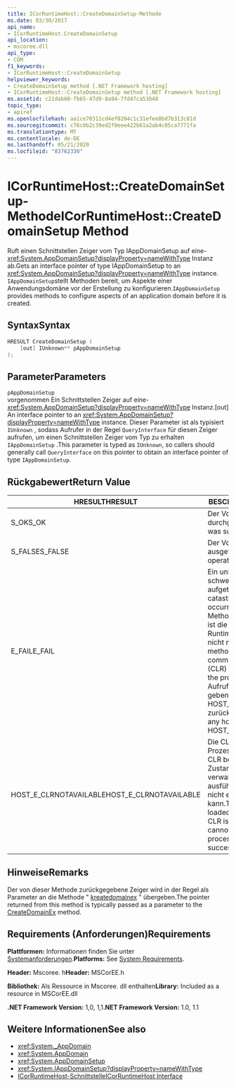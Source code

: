 ```yaml
---
title: ICorRuntimeHost::CreateDomainSetup-Methode
ms.date: 03/30/2017
api_name:
- ICorRuntimeHost.CreateDomainSetup
api_location:
- mscoree.dll
api_type:
- COM
f1_keywords:
- ICorRuntimeHost::CreateDomainSetup
helpviewer_keywords:
- CreateDomainSetup method [.NET Framework hosting]
- ICorRuntimeHost::CreateDomainSetup method [.NET Framework hosting]
ms.assetid: c21dab60-fb65-47d9-8a94-7fd47ca53b48
topic_type:
- apiref
ms.openlocfilehash: aa1ce70311cd4ef0204c1c31efee8bd7b313c81d
ms.sourcegitcommit: c76c8b2c39ed2f0eee422b61a2ab4c05ca7771fa
ms.translationtype: MT
ms.contentlocale: de-DE
ms.lasthandoff: 05/21/2020
ms.locfileid: "83762330"
---
```

# <a name="icorruntimehostcreatedomainsetup-method"></a><span data-ttu-id="dbbcd-102">ICorRuntimeHost::CreateDomainSetup-Methode</span><span class="sxs-lookup"><span data-stu-id="dbbcd-102">ICorRuntimeHost::CreateDomainSetup Method</span></span>
<span data-ttu-id="dbbcd-103">Ruft einen Schnittstellen Zeiger vom Typ IAppDomainSetup auf eine- <xref:System.AppDomainSetup?displayProperty=nameWithType> Instanz ab.</span><span class="sxs-lookup"><span data-stu-id="dbbcd-103">Gets an interface pointer of type IAppDomainSetup to an <xref:System.AppDomainSetup?displayProperty=nameWithType> instance.</span></span> <span data-ttu-id="dbbcd-104">`IAppDomainSetup`stellt Methoden bereit, um Aspekte einer Anwendungsdomäne vor der Erstellung zu konfigurieren.</span><span class="sxs-lookup"><span data-stu-id="dbbcd-104">`IAppDomainSetup` provides methods to configure aspects of an application domain before it is created.</span></span>  
  
## <a name="syntax"></a><span data-ttu-id="dbbcd-105">Syntax</span><span class="sxs-lookup"><span data-stu-id="dbbcd-105">Syntax</span></span>  
  
```cpp  
HRESULT CreateDomainSetup (  
    [out] IUnknown** pAppDomainSetup  
);  
```  
  
## <a name="parameters"></a><span data-ttu-id="dbbcd-106">Parameter</span><span class="sxs-lookup"><span data-stu-id="dbbcd-106">Parameters</span></span>  
 `pAppDomainSetup`  
 <span data-ttu-id="dbbcd-107">vorgenommen Ein Schnittstellen Zeiger auf eine- <xref:System.AppDomainSetup?displayProperty=nameWithType> Instanz.</span><span class="sxs-lookup"><span data-stu-id="dbbcd-107">[out] An interface pointer to an <xref:System.AppDomainSetup?displayProperty=nameWithType> instance.</span></span> <span data-ttu-id="dbbcd-108">Dieser Parameter ist als typisiert `IUnknown` , sodass Aufrufer in der Regel `QueryInterface` für diesen Zeiger aufrufen, um einen Schnittstellen Zeiger vom Typ zu erhalten `IAppDomainSetup` .</span><span class="sxs-lookup"><span data-stu-id="dbbcd-108">This parameter is typed as `IUnknown`, so callers should generally call `QueryInterface` on this pointer to obtain an interface pointer of type `IAppDomainSetup`.</span></span>  
  
## <a name="return-value"></a><span data-ttu-id="dbbcd-109">Rückgabewert</span><span class="sxs-lookup"><span data-stu-id="dbbcd-109">Return Value</span></span>  
  
|<span data-ttu-id="dbbcd-110">HRESULT</span><span class="sxs-lookup"><span data-stu-id="dbbcd-110">HRESULT</span></span>|<span data-ttu-id="dbbcd-111">BESCHREIBUNG</span><span class="sxs-lookup"><span data-stu-id="dbbcd-111">Description</span></span>|  
|-------------|-----------------|  
|<span data-ttu-id="dbbcd-112">S_OK</span><span class="sxs-lookup"><span data-stu-id="dbbcd-112">S_OK</span></span>|<span data-ttu-id="dbbcd-113">Der Vorgang wurde durchgeführt.</span><span class="sxs-lookup"><span data-stu-id="dbbcd-113">The operation was successful.</span></span>|  
|<span data-ttu-id="dbbcd-114">S_FALSE</span><span class="sxs-lookup"><span data-stu-id="dbbcd-114">S_FALSE</span></span>|<span data-ttu-id="dbbcd-115">Der Vorgang konnte nicht ausgeführt werden.</span><span class="sxs-lookup"><span data-stu-id="dbbcd-115">The operation failed to complete.</span></span>|  
|<span data-ttu-id="dbbcd-116">E_FAIL</span><span class="sxs-lookup"><span data-stu-id="dbbcd-116">E_FAIL</span></span>|<span data-ttu-id="dbbcd-117">Ein unbekannter, schwerwiegender Fehler ist aufgetreten.</span><span class="sxs-lookup"><span data-stu-id="dbbcd-117">An unknown, catastrophic failure occurred.</span></span> <span data-ttu-id="dbbcd-118">Wenn eine Methode E_FAIL zurückgibt, ist die Common Language Runtime (CLR) im Prozess nicht mehr verwendbar.</span><span class="sxs-lookup"><span data-stu-id="dbbcd-118">If a method returns E_FAIL, the common language runtime (CLR) is no longer usable in the process.</span></span> <span data-ttu-id="dbbcd-119">Nachfolgende Aufrufe von Hosting-APIs geben HOST_E_CLRNOTAVAILABLE zurück.</span><span class="sxs-lookup"><span data-stu-id="dbbcd-119">Subsequent calls to any hosting APIs return HOST_E_CLRNOTAVAILABLE.</span></span>|  
|<span data-ttu-id="dbbcd-120">HOST_E_CLRNOTAVAILABLE</span><span class="sxs-lookup"><span data-stu-id="dbbcd-120">HOST_E_CLRNOTAVAILABLE</span></span>|<span data-ttu-id="dbbcd-121">Die CLR wurde nicht in einen Prozess geladen, oder die CLR befindet sich in einem Zustand, in dem Sie verwalteten Code nicht ausführen oder den-Befehl nicht erfolgreich verarbeiten kann.</span><span class="sxs-lookup"><span data-stu-id="dbbcd-121">The CLR has not been loaded into a process, or the CLR is in a state in which it cannot run managed code or process the call successfully.</span></span>|  
  
## <a name="remarks"></a><span data-ttu-id="dbbcd-122">Hinweise</span><span class="sxs-lookup"><span data-stu-id="dbbcd-122">Remarks</span></span>  
 <span data-ttu-id="dbbcd-123">Der von dieser Methode zurückgegebene Zeiger wird in der Regel als Parameter an die Methode " [kreatedomainex](icorruntimehost-createdomainex-method.md) " übergeben.</span><span class="sxs-lookup"><span data-stu-id="dbbcd-123">The pointer returned from this method is typically passed as a parameter to the [CreateDomainEx](icorruntimehost-createdomainex-method.md) method.</span></span>  
  
## <a name="requirements"></a><span data-ttu-id="dbbcd-124">Requirements (Anforderungen)</span><span class="sxs-lookup"><span data-stu-id="dbbcd-124">Requirements</span></span>  
 <span data-ttu-id="dbbcd-125">**Plattformen:** Informationen finden Sie unter [Systemanforderungen](../../get-started/system-requirements.md).</span><span class="sxs-lookup"><span data-stu-id="dbbcd-125">**Platforms:** See [System Requirements](../../get-started/system-requirements.md).</span></span>  
  
 <span data-ttu-id="dbbcd-126">**Header:** Mscoree. h</span><span class="sxs-lookup"><span data-stu-id="dbbcd-126">**Header:** MSCorEE.h</span></span>  
  
 <span data-ttu-id="dbbcd-127">**Bibliothek:** Als Ressource in Mscoree. dll enthalten</span><span class="sxs-lookup"><span data-stu-id="dbbcd-127">**Library:** Included as a resource in MSCorEE.dll</span></span>  
  
 <span data-ttu-id="dbbcd-128">**.NET Framework Version:** 1,0, 1,1</span><span class="sxs-lookup"><span data-stu-id="dbbcd-128">**.NET Framework Version:** 1.0, 1.1</span></span>  
  
## <a name="see-also"></a><span data-ttu-id="dbbcd-129">Weitere Informationen</span><span class="sxs-lookup"><span data-stu-id="dbbcd-129">See also</span></span>

- <xref:System._AppDomain>
- <xref:System.AppDomain>
- <xref:System.AppDomainSetup>
- <xref:System.IAppDomainSetup?displayProperty=nameWithType>
- [<span data-ttu-id="dbbcd-130">ICorRuntimeHost-Schnittstelle</span><span class="sxs-lookup"><span data-stu-id="dbbcd-130">ICorRuntimeHost Interface</span></span>](icorruntimehost-interface.md)
